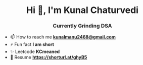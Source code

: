 <h1 align="center">Hi 👋, I'm Kunal Chaturvedi</h1>
<h3 align="center">Currently Grinding DSA</h3>


- 📫 How to reach me **kunalmanu2468@gmail.com**
- ⚡ Fun fact **I am short**
- ✨ Leetcode **KCmeaned**
- 📝 Resume **https://shorturl.at/ghyB5**
